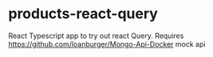 # products-react-query
React Typescript app to try out react Query.  Requires https://github.com/loanburger/Mongo-Api-Docker mock api
